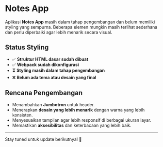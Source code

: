 # Notes App

Aplikasi **Notes App** masih dalam tahap pengembangan dan belum memiliki styling yang sempurna. Beberapa elemen mungkin masih terlihat sederhana dan perlu diperbaiki agar lebih menarik secara visual.

## Status Styling
- ✅ **Struktur HTML dasar sudah dibuat**
- ✅ **Webpack sudah dikonfigurasi**
- ⏳ **Styling masih dalam tahap pengembangan**
- ❌ **Belum ada tema atau desain yang final**

## Rencana Pengembangan
- Menambahkan **Jumbotron** untuk header.
- Menerapkan **desain yang lebih menarik** dengan warna yang lebih konsisten.
- Menyesuaikan tampilan agar lebih responsif di berbagai ukuran layar.
- Memastikan **aksesibilitas** dan keterbacaan yang lebih baik.

---

Stay tuned untuk update berikutnya! 🚀
